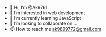 - 👋 Hi, I’m @Ak9761
- 👀 I’m interested in web development
- 🌱 I’m currently learning JavaScript
- 💞️ I’m looking to collaborate on ...
- 📫 How to reach me ak9899772@gmail.com

<!---
Ak9761/Ak9761 is a ✨ special ✨ repository because its `README.md` (this file) appears on your GitHub profile.
You can click the Preview link to take a look at your changes.
--->

